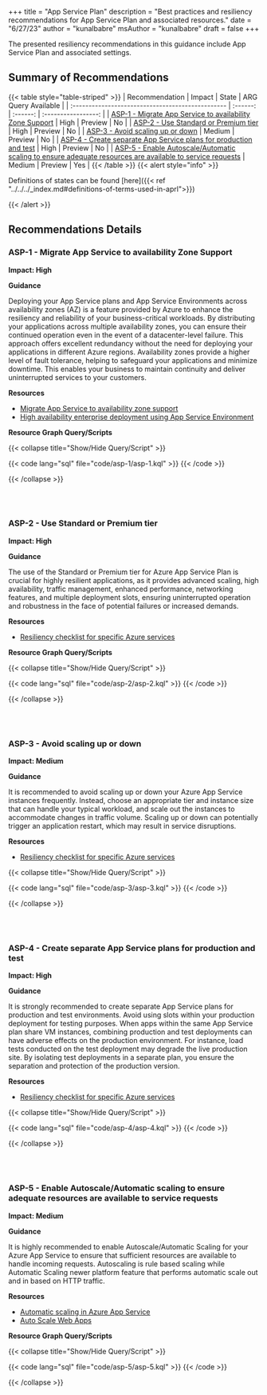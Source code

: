 +++
title = "App Service Plan"
description = "Best practices and resiliency recommendations for App Service Plan and associated resources."
date = "6/27/23"
author = "kunalbabre"
msAuthor = "kunalbabre"
draft = false
+++

The presented resiliency recommendations in this guidance include App Service Plan and associated settings.

## Summary of Recommendations

{{< table style="table-striped" >}}
| Recommendation                                    |  Impact  |  State   | ARG Query Available |
| :------------------------------------------------ | :------: | :------: | :-----------------: |
| [ASP-1 - Migrate App Service to availability Zone Support](#asp-1---migrate-app-service-to-availability-zone-support) | High | Preview  |         No         |
| [ASP-2 - Use Standard or Premium tier](#asp-2---use-standard-or-premium-tier) | High | Preview |         No          |
| [ASP-3 - Avoid scaling up or down](#asp-3---avoid-scaling-up-or-down) | Medium | Preview |         No          |
| [ASP-4 - Create separate App Service plans for production and test](#asp-4---create-separate-app-service-plans-for-production-and-test) | High | Preview |         No          |
| [ASP-5 - Enable Autoscale/Automatic scaling to ensure adequate resources are available to service requests](#asp-5---enable-autoscaleautomatic-scaling-to-ensure-adequate-resources-are-available-to-service-requests) | Medium | Preview |         Yes          |
{{< /table >}}
{{< alert style="info" >}}

Definitions of states can be found [here]({{< ref "../../../_index.md#definitions-of-terms-used-in-aprl">}})

{{< /alert >}}

## Recommendations Details

### ASP-1 - Migrate App Service to availability Zone Support

**Impact: High**

**Guidance**

Deploying your App Service plans and App Service Environments across availability zones (AZ) is a feature provided by Azure to enhance the resiliency and reliability of your business-critical workloads. By distributing your applications across multiple availability zones, you can ensure their continued operation even in the event of a datacenter-level failure. This approach offers excellent redundancy without the need for deploying your applications in different Azure regions. Availability zones provide a higher level of fault tolerance, helping to safeguard your applications and minimize downtime. This enables your business to maintain continuity and deliver uninterrupted services to your customers.


**Resources**

- [Migrate App Service to availability zone support](https://learn.microsoft.com/en-us/azure/reliability/migrate-app-service)
- [High availability enterprise deployment using App Service Environment](https://learn.microsoft.com/en-us/azure/architecture/reference-architectures/enterprise-integration/ase-high-availability-deployment)

**Resource Graph Query/Scripts**

{{< collapse title="Show/Hide Query/Script" >}}

{{< code lang="sql" file="code/asp-1/asp-1.kql" >}} {{< /code >}}

{{< /collapse >}}

<br><br>

### ASP-2 - Use Standard or Premium tier

**Impact: High**

**Guidance**

The use of the Standard or Premium tier for Azure App Service Plan is crucial for highly resilient applications, as it provides advanced scaling, high availability, traffic management, enhanced performance, networking features, and multiple deployment slots, ensuring uninterrupted operation and robustness in the face of potential failures or increased demands.

**Resources**

- [Resiliency checklist for specific Azure services](https://learn.microsoft.com/en-us/azure/architecture/checklist/resiliency-per-service#app-service)

**Resource Graph Query/Scripts**

{{< collapse title="Show/Hide Query/Script" >}}

{{< code lang="sql" file="code/asp-2/asp-2.kql" >}} {{< /code >}}

{{< /collapse >}}

<br><br>

### ASP-3 - Avoid scaling up or down

**Impact: Medium**

**Guidance**

It is recommended to avoid scaling up or down your Azure App Service instances frequently. Instead, choose an appropriate tier and instance size that can handle your typical workload, and scale out the instances to accommodate changes in traffic volume. Scaling up or down can potentially trigger an application restart, which may result in service disruptions.

**Resources**

- [Resiliency checklist for specific Azure services](https://learn.microsoft.com/en-us/azure/architecture/checklist/resiliency-per-service#app-service)

{{< collapse title="Show/Hide Query/Script" >}}

{{< code lang="sql" file="code/asp-3/asp-3.kql" >}} {{< /code >}}

{{< /collapse >}}

<br><br>

### ASP-4 - Create separate App Service plans for production and test


**Impact: High**

**Guidance**

It is strongly recommended to create separate App Service plans for production and test environments. Avoid using slots within your production deployment for testing purposes. When apps within the same App Service plan share VM instances, combining production and test deployments can have adverse effects on the production environment. For instance, load tests conducted on the test deployment may degrade the live production site. By isolating test deployments in a separate plan, you ensure the separation and protection of the production version.

**Resources**

- [Resiliency checklist for specific Azure services](https://learn.microsoft.com/en-us/azure/architecture/checklist/resiliency-per-service#app-service)

{{< collapse title="Show/Hide Query/Script" >}}

{{< code lang="sql" file="code/asp-4/asp-4.kql" >}} {{< /code >}}

{{< /collapse >}}

<br><br>

### ASP-5 - Enable Autoscale/Automatic scaling to ensure adequate resources are available to service requests

**Impact: Medium**

**Guidance**

It is highly recommended to enable Autoscale/Automatic Scaling for your Azure App Service to ensure that sufficient resources are available to handle incoming requests. Autoscaling is rule based scaling while Automatic Scaling newer platform feature that performs automatic scale out and in based on HTTP traffic.

**Resources**

- [Automatic scaling in Azure App Service](https://learn.microsoft.com/en-us/azure/app-service/manage-automatic-scaling?tabs=azure-portal)
- [Auto Scale Web Apps](https://learn.microsoft.com/en-us/azure/azure-monitor/autoscale/autoscale-get-started)

**Resource Graph Query/Scripts**

{{< collapse title="Show/Hide Query/Script" >}}

{{< code lang="sql" file="code/asp-5/asp-5.kql" >}} {{< /code >}}

{{< /collapse >}}

<br><br>
